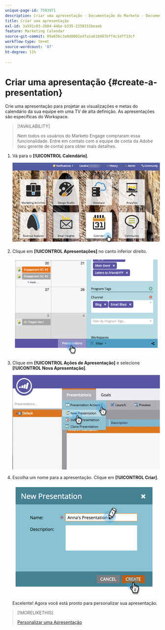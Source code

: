 ```yaml
---
unique-page-id: 7503971
description: Criar uma apresentação - Documentação do Marketo - Documentação do produto
title: Criar uma apresentação
exl-id: 3a591c03-2604-44be-b335-2258151beaeb
feature: Marketing Calendar
source-git-commit: 09a656c3a0d0002edfa1a61b987bff4c1dff33cf
workflow-type: tm+mt
source-wordcount: '87'
ht-degree: 11%

---
```


# Criar uma apresentação {#create-a-presentation}

Crie uma apresentação para projetar as visualizações e metas do calendário da sua equipe em uma TV de alta definição. As apresentações são específicas do Workspace.

>[!AVAILABILITY]
>
>
>Nem todos os usuários do Marketo Engage compraram essa funcionalidade. Entre em contato com a equipe de conta da Adobe (seu gerente de conta) para obter mais detalhes.

1. Vá para o **[!UICONTROL Calendário]**.

   ![](assets/2017-05-10-15-30-47.png)

1. Clique em **[!UICONTROL Apresentações]** no canto inferior direito.

   ![](assets/image2015-3-18-12-3a29-3a26.png)

1. Clique em **[!UICONTROL Ações de Apresentação]** e selecione **[!UICONTROL Nova Apresentação]**.

   ![](assets/image2015-3-26-12-3a38-3a6.png)

1. Escolha um nome para a apresentação. Clique em **[!UICONTROL Criar]**.

   ![](assets/image2015-3-18-12-3a32-3a30.png)

   Excelente! Agora você está pronto para personalizar sua apresentação.

>[!MORELIKETHIS]
>
>[Personalizar uma Apresentação](/help/marketo/product-docs/core-marketo-concepts/marketing-calendar/calendar-hd/customize-a-presentation.md)
